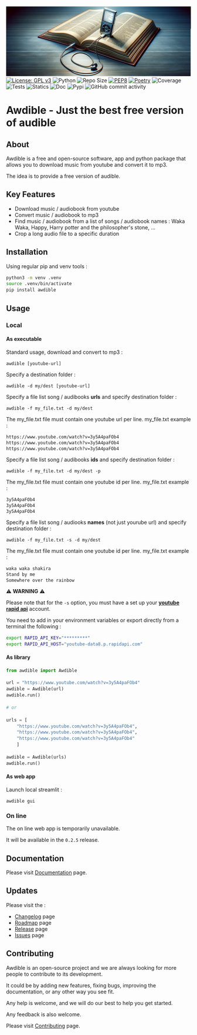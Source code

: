 ![image](./docs/assets/img/image.png)
[![License: GPL v3](https://img.shields.io/badge/License-GPLv3-blue.svg)](https://www.gnu.org/licenses/gpl-3.0)
![Python](https://img.shields.io/badge/python-3.10.x-green.svg)
![Repo Size](https://img.shields.io/github/repo-size/AlexandreGazagnes/awdible)
[![PEP8](https://img.shields.io/badge/code%20style-pep8-orange.svg)](https://www.python.org/dev/peps/pep-0008/)
[![Poetry](https://img.shields.io/endpoint?url=https://python-poetry.org/badge/v0.json)](https://python-poetry.org/)
![Coverage](https://github.com/AlexandreGazagnes/awdible/blob/main/docs/assets/img/cov.svg?raw=true)
![Tests](https://github.com/AlexandreGazagnes/awdible/actions/workflows/tests.yaml/badge.svg)
![Statics](https://github.com/AlexandreGazagnes/awdible/actions/workflows/statics.yaml/badge.svg)
![Doc](https://github.com/AlexandreGazagnes/awdible/actions/workflows/docs.yaml/badge.svg)
![Pypi](https://github.com/AlexandreGazagnes/awdible/actions/workflows/publish.yaml/badge.svg)
![GitHub commit activity](https://img.shields.io/github/commit-activity/m/AlexandreGazagnes/awdible)

# Awdible - Just the best free version of audible

## About
Awdible is a free and open-source software, app and python package that allows you to download music from youtube and convert it to mp3.

The idea is to provide a free version of audible.

## Key Features

* Download music / audiobook from youtube
* Convert music / audiobook to mp3
* Find music / audiobook from a list of songs / audiobook names : Waka Waka, Happy, Harry potter and the philosopher's stone, ...
* Crop a long audio file to a specific duration

## Installation

Using regular pip and venv tools :

```bash
python3 -m venv .venv
source .venv/bin/activate
pip install awdible
```

## Usage


### Local


#### As executable


Standard usage, download and convert to mp3 :

```shell
awdible [youtube-url] 
``` 

Specify a destination folder : 
```shell
awdible -d my/dest [youtube-url]
``` 
Specify a file list song  / audibooks **urls** and specify destination folder : 
```shell
awdible -f my_file.txt -d my/dest
``` 

The my_file.txt file must contain one youtube url per line.
my_file.txt example :
```
https://www.youtube.com/watch?v=3y5A4paFOb4
https://www.youtube.com/watch?v=3y5A4paFOb4
https://www.youtube.com/watch?v=3y5A4paFOb4
```
Specify a file list song  / audibooks **ids** and specify destination folder : 
```shell
awdible -f my_file.txt -d my/dest -p
``` 
The my_file.txt file must contain one youtube id per line.
my_file.txt example :
```shell
3y5A4paFOb4
3y5A4paFOb4
3y5A4paFOb4
```
Specify a file list song / audiooks **names** (not just yourube url) and specify destination folder :
```shell
awdible -f my_file.txt -s -d my/dest
``` 

The my_file.txt file must contain one youtube id per line.
my_file.txt example :
```shell
waka waka shakira
Stand by me
Somewhere over the rainbow
```

⚠️ **WARNING** ⚠️

Please note that for the `-s` option, you must have a set up your **[youtube rapid api](https://rapidapi.com/herosAPI/api/youtube-data8)** account. 

You need to add in your environment variables or export directly from a terminal the following :

```bash
export RAPID_API_KEY="*********"
export RAPID_API_HOST="youtube-data8.p.rapidapi.com"
```


#### As library


```python
from awdible import Awdible

url = "https://www.youtube.com/watch?v=3y5A4paFOb4"
awdible = Awdible(url)
awdible.run()

# or

urls = [
    "https://www.youtube.com/watch?v=3y5A4paFOb4",
    "https://www.youtube.com/watch?v=3y5A4paFOb4",
    "https://www.youtube.com/watch?v=3y5A4paFOb4"
    ]

awdible = Awdible(urls)
awdible.run()
```

#### As web app

Launch local streamlit : 

```shell
awdible gui 
``` 

### On line

The on line web app is temporarily unavailable. 

It will be available in the `0.2.5` release.


## Documentation

Please visit [Documentation](https://alexandregazagnes.github.io/awdible/) page.


## Updates


Please visit the : 
- [Changelog](https://alexandregazagnes.github.io/awdible/changelog) page 
- [Roadmap](https://github.com/AlexandreGazagnes/awdible/projects?query=is%3Aopen) page
- [Release](https://github.com/AlexandreGazagnes/awdible/releases) page
- [Issues](https://github.com/AlexandreGazagnes/awdible/issues) page





## Contributing

Awdible is an open-source project and we are always looking for more people to contribute to its development.

It could be by adding new features, fixing bugs, improving the documentation, or any other way you see fit.

Any help is welcome, and we will do our best to help you get started.

Any feedback is also welcome.

Please visit [Contributing](https://alexandregazagnes.github.io/awdible/contributing/) page.
